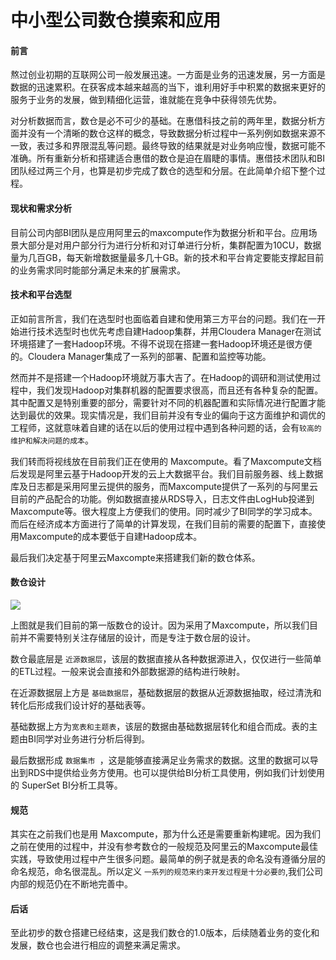 # 中小型公司数仓摸索和应用

#### 前言

熬过创业初期的互联网公司一般发展迅速。一方面是业务的迅速发展，另一方面是数据的迅速累积。在获客成本越来越高的当下，谁利用好手中积累的数据来更好的服务于业务的发展，做到精细化运营，谁就能在竞争中获得领先优势。

对分析数据而言，数仓是必不可少的基础。在惠借科技之前的两年里，数据分析方面并没有一个清晰的数仓这样的概念，导致数据分析过程中一系列例如数据来源不一致，表过多和界限混乱等问题。最终导致的结果就是对业务响应慢，数据可能不准确。所有重新分析和搭建适合惠借的数仓是迫在眉睫的事情。惠借技术团队和BI团队经过两三个月，也算是初步完成了数仓的选型和分层。在此简单介绍下整个过程。

#### 现状和需求分析

目前公司内部BI团队是应用阿里云的maxcompute作为数据分析和平台。应用场景大部分是对用户部分行为进行分析和对订单进行分析，集群配置为10CU，数据量为几百GB，每天新增数据量最多几十GB。新的技术和平台肯定要能支撑起目前的业务需求同时能部分满足未来的扩展需求。

#### 技术和平台选型

正如前言所言，我们在选型时也面临着自建和使用第三方平台的问题。我们在一开始进行技术选型时也优先考虑自建Hadoop集群，并用Cloudera Manager在测试环境搭建了一套Hadoop环境。不得不说现在搭建一套Hadoop环境还是很方便的。Cloudera Manager集成了一系列的部署、配置和监控等功能。

然而并不是搭建一个Hadoop环境就万事大吉了。在Hadoop的调研和测试使用过程中，我们发现Hadoop对集群机器的配置要求很高，而且还有各种复杂的配置。其中配置又是特别重要的部分，需要针对不同的机器配置和实际情况进行配置才能达到最优的效果。现实情况是，我们目前并没有专业的偏向于这方面维护和调优的工程师，这就意味着自建的话在以后的使用过程中遇到各种问题的话，会有``较高的维护和解决问题的成本``。

我们转而将视线放在目前我们正在使用的 Maxcompute。看了Maxcompute文档后发现是阿里云基于Hadoop开发的云上大数据平台。我们目前服务器、线上数据库及日志都是采用阿里云提供的服务，而Maxcompute提供了一系列的与阿里云目前的产品配合的功能。例如数据直接从RDS导入，日志文件由LogHub投递到Maxcompute等。很大程度上方便我们的使用。同时减少了BI同学的学习成本。而后在经济成本方面进行了简单的计算发现，在我们目前的需要的配置下，直接使用Maxcompute的成本要低于自建Hadoop成本。

最后我们决定基于阿里云Maxcompte来搭建我们新的数仓体系。

#### 数仓设计

![](https://pic.downk.cc/item/5e8d60ac504f4bcb04f0de8c.png)

上图就是我们目前的第一版数仓的设计。因为采用了Maxcompute，所以我们目前并不需要特别关注存储层的设计，而是专注于数仓层的设计。

数仓最底层是 ``近源数据层``，该层的数据直接从各种数据源进入，仅仅进行一些简单的ETL过程。一般来说会直接和外部数据源的结构进行映射。

在近源数据层上方是 ``基础数据层``，基础数据层的数据从近源数据抽取，经过清洗和转化后形成我们设计好的基础表等。

基础数据上方为``宽表和主题表``，该层的数据由基础数据层转化和组合而成。表的主题由BI同学对业务进行分析后得到。

最后数据形成 ``数据集市 ``，这是能够直接满足业务需求的数据。这里的数据可以导出到RDS中提供给业务方使用。也可以提供给BI分析工具使用，例如我们计划使用的 SuperSet BI分析工具等。

#### 规范

其实在之前我们也是用 Maxcompute，那为什么还是需要重新构建呢。因为我们之前在使用的过程中，并没有参考数仓的一般规范及阿里云的Maxcompute最佳实践，导致使用过程中产生很多问题。最简单的例子就是表的命名没有遵循分层的命名规范，命名很混乱。所以定义 ``一系列的规范来约束开发过程是十分必要的``,我们公司内部的规范仍在不断地完善中。

#### 后话

至此初步的数仓搭建已经结束，这是我们数仓的1.0版本，后续随着业务的变化和发展，数仓也会进行相应的调整来满足需求。